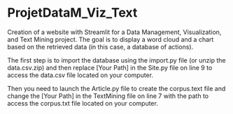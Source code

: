 # ProjetDataM_Viz_Text
Creation of a website with Streamlit for a Data Management, Visualization, and Text Mining project. The goal is to display a word cloud and a chart based on the retrieved data (in this case, a database of actions).

The first step is to import the database using the import.py file (or unzip the data.csv.zip) and then replace [Your Path] in the Site.py file on line 9 to access the data.csv file located on your computer. 

Then you need to launch the Article.py file to create the corpus.text file and change the [Your Path] in the TextMining file on line 7 with the path to access the corpus.txt file located on your computer.
